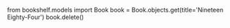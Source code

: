 from bookshelf.models import Book 
book = Book.objects.get(title='Nineteen Eighty-Four') 
book.delete()